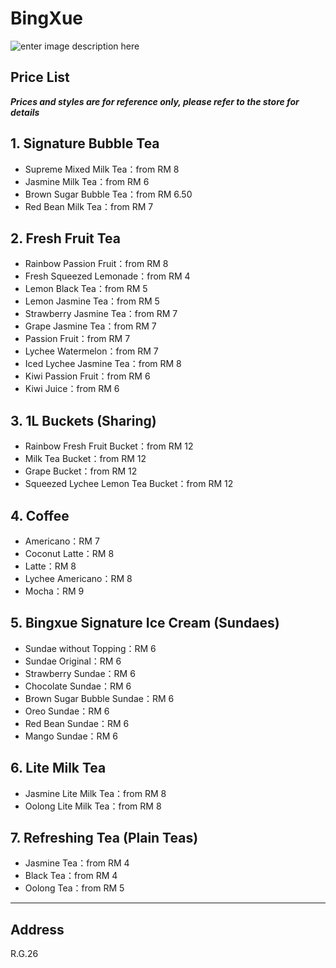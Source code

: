 ﻿# BingXue

![enter image description here](https://img.xmummap.com/G_bingxue_logo.png)

## Price List

**_Prices and styles are for reference only, please refer to the store for details_**

## 1. Signature Bubble Tea

- Supreme Mixed Milk Tea：from RM 8
- Jasmine Milk Tea：from RM 6
- Brown Sugar Bubble Tea：from RM 6.50
- Red Bean Milk Tea：from RM 7

## 2. Fresh Fruit Tea

- Rainbow Passion Fruit：from RM 8
- Fresh Squeezed Lemonade：from RM 4
- Lemon Black Tea：from RM 5
- Lemon Jasmine Tea：from RM 5
- Strawberry Jasmine Tea：from RM 7
- Grape Jasmine Tea：from RM 7
- Passion Fruit：from RM 7
- Lychee Watermelon：from RM 7
- Iced Lychee Jasmine Tea：from RM 8
- Kiwi Passion Fruit：from RM 6
- Kiwi Juice：from RM 6

## 3. 1L Buckets (Sharing)

- Rainbow Fresh Fruit Bucket：from RM 12
- Milk Tea Bucket：from RM 12
- Grape Bucket：from RM 12
- Squeezed Lychee Lemon Tea Bucket：from RM 12

## 4. Coffee

- Americano：RM 7
- Coconut Latte：RM 8
- Latte：RM 8
- Lychee Americano：RM 8
- Mocha：RM 9

## 5. Bingxue Signature Ice Cream (Sundaes)

- Sundae without Topping：RM 6
- Sundae Original：RM 6
- Strawberry Sundae：RM 6
- Chocolate Sundae：RM 6
- Brown Sugar Bubble Sundae：RM 6
- Oreo Sundae：RM 6
- Red Bean Sundae：RM 6
- Mango Sundae：RM 6

## 6. Lite Milk Tea

- Jasmine Lite Milk Tea：from RM 8
- Oolong Lite Milk Tea：from RM 8

## 7. Refreshing Tea (Plain Teas)

- Jasmine Tea：from RM 4
- Black Tea：from RM 4
- Oolong Tea：from RM 5

---

## Address

R.G.26
